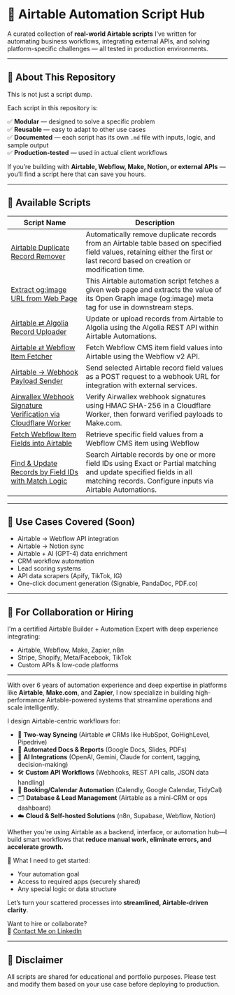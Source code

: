 # 🔧 Airtable Automation Script Hub

A curated collection of **real-world Airtable scripts** I’ve written for automating business workflows, integrating external APIs, and solving platform-specific challenges — all tested in production environments.

---

## 🚀 About This Repository

This is not just a script dump.

Each script in this repository is:

✅ **Modular** — designed to solve a specific problem  
✅ **Reusable** — easy to adapt to other use cases  
✅ **Documented** — each script has its own `.md` file with inputs, logic, and sample output  
✅ **Production-tested** — used in actual client workflows  

If you’re building with **Airtable, Webflow, Make, Notion, or external APIs** — you’ll find a script here that can save you hours.

---

## 📜 Available Scripts

<!-- script-list-start -->
| Script Name | Description |
|-------------|-------------|
| [Airtable Duplicate Record Remover](airtable-duplicate-record-remover.md) | Automatically remove duplicate records from an Airtable table based on specified field values, retaining either the first or last record based on creation or modification time. |
| [Extract og:image URL from Web Page](airtable-og-image-extractor.md) | This Airtable automation script fetches a given web page and extracts the value of its Open Graph image (og:image) meta tag for use in downstream steps. |
| [Airtable ⇄ Algolia Record Uploader](airtable-to-algolia-record-uploader.md) | Update or upload records from Airtable to Algolia using the Algolia REST API within Airtable Automations. |
| [Airtable ⇄ Webflow Item Fetcher](airtable-webflow-fetch-item.md) | Fetch Webflow CMS item field values into Airtable using the Webflow v2 API. |
| [Airtable → Webhook Payload Sender](airtable-webhook-payload-sender.md) | Send selected Airtable record field values as a POST request to a webhook URL for integration with external services. |
| [Airwallex Webhook Signature Verification via Cloudflare Worker](airwallex-cloudflare-worker.md) | Verify Airwallex webhook signatures using HMAC SHA-256 in a Cloudflare Worker, then forward verified payloads to Make.com. |
| [Fetch Webflow Item Fields into Airtable](fetch-webflow-item-fields.md) | Retrieve specific field values from a Webflow CMS item using Webflow |
| [Find & Update Records by Field IDs with Match Logic](find-and-update-records-by-field-ids.md) | Search Airtable records by one or more field IDs using Exact or Partial matching and update specified fields in all matching records. Configure inputs via Airtable Automations. |
<!-- script-list-end -->

---

## 🧰 Use Cases Covered (Soon)

- Airtable → Webflow API integration
- Airtable → Notion sync
- Airtable + AI (GPT-4) data enrichment
- CRM workflow automation
- Lead scoring systems
- API data scrapers (Apify, TikTok, IG)
- One-click document generation (Signable, PandaDoc, PDF.co)

---

## 🤝 For Collaboration or Hiring

I'm a certified Airtable Builder + Automation Expert with deep experience integrating:
- Airtable, Webflow, Make, Zapier, n8n
- Stripe, Shopify, Meta/Facebook, TikTok
- Custom APIs & low-code platforms
---
With over 6 years of automation experience and deep expertise in platforms like **Airtable**, **Make.com**, and **Zapier**, I now specialize in building high-performance Airtable-powered systems that streamline operations and scale intelligently.

I design Airtable-centric workflows for:

- 🔄 **Two-way Syncing** (Airtable ⇄ CRMs like HubSpot, GoHighLevel, Pipedrive)  
- 📄 **Automated Docs & Reports** (Google Docs, Slides, PDFs)  
- 🧠 **AI Integrations** (OpenAI, Gemini, Claude for content, tagging, decision-making)  
- 🛠️ **Custom API Workflows** (Webhooks, REST API calls, JSON data handling)  
- 📆 **Booking/Calendar Automation** (Calendly, Google Calendar, TidyCal)  
- 🗂️ **Database & Lead Management** (Airtable as a mini-CRM or ops dashboard)  
- ☁️ **Cloud & Self-hosted Solutions** (n8n, Supabase, Webflow, Notion)

Whether you're using Airtable as a backend, interface, or automation hub—I build smart workflows that **reduce manual work, eliminate errors, and accelerate growth.**

🔐 What I need to get started:

- Your automation goal  
- Access to required apps (securely shared)  
- Any special logic or data structure

Let’s turn your scattered processes into **streamlined, Airtable-driven clarity**.

Want to hire or collaborate?  
📧 [Contact Me on LinkedIn](https://www.linkedin.com/in/liveayon)

---

## 🧪 Disclaimer

All scripts are shared for educational and portfolio purposes. Please test and modify them based on your use case before deploying to production.

